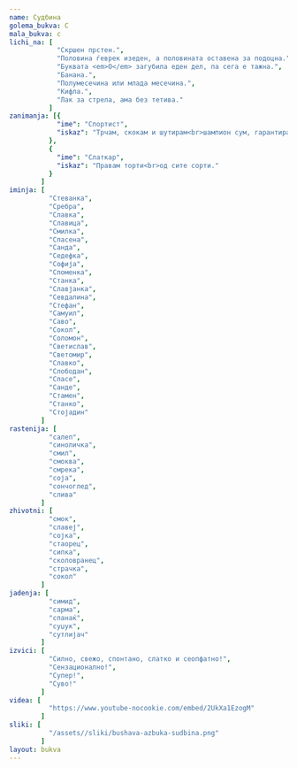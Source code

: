 ```yaml
---
name: Судбина
golema_bukva: С
mala_bukva: с
lichi_na: [
            "Скршен прстен.",
            "Половина ѓеврек изеден, а половината оставена за подоцна.",
            "Буквата <em>О</em> загубила еден дел, па сега е тажна.",
            "Банана.",
            "Полумесечина или млада месечина.",
            "Кифла.",
            "Лак за стрела, ама без тетива."
          ]
zanimanja: [{
            "ime": "Спортист",
            "iskaz": "Трчам, скокам и шутирам<br>шампион сум, гарантирам!"
          },
          {
            "ime": "Слаткар",
            "iskaz": "Правам торти<br>од сите сорти."
          }
        ]
iminja: [
          "Стеванка",
          "Сребра",
          "Славка",
          "Славица",
          "Смилка",
          "Спасена",
          "Санда",
          "Седефка",
          "Софија",
          "Споменка",
          "Станка",
          "Славјанка",
          "Севдалина",
          "Стефан",
          "Самуил",
          "Саво",
          "Сокол",
          "Соломон",
          "Светислав",
          "Светомир",
          "Славко",
          "Слободан",
          "Спасе",
          "Санде",
          "Стамен",
          "Станко",
          "Стојадин"
        ]
rastenija: [
          "салеп",
          "синоличка",
          "смил",
          "смоква",
          "смрека",
          "соја",
          "сончоглед",
          "слива"
        ]
zhivotni: [
          "смок",
          "славеј",
          "сојка",
          "стаорец",
          "сипка",
          "сколовранец",
          "страчка",
          "сокол"
        ]
jadenja: [
          "симид",
          "сарма",
          "спанаќ",
          "суџук",
          "сутлијач"
        ]
izvici: [
          "Силно, свежо, спонтано, слатко и сеопфатно!",
          "Сензационално!",
          "Супер!",
          "Суво!"
        ]
videa: [
          "https://www.youtube-nocookie.com/embed/2UkXa1EzogM"
        ]
sliki: [
          "/assets//sliki/bushava-azbuka-sudbina.png"
        ]
layout: bukva
---
```

